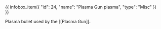{{ infobox_item({
	"id": 24,
	"name": "Plasma Gun plasma",
	"type": "Misc"
}) }}

Plasma bullet used by the [[Plasma Gun]].